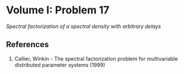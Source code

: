 # Volume I: Problem 17

*Spectral factorization of a spectral density with arbitrary delays*

## References

1. Callier, Winkin - The spectral factorization problem for multivariable distributed parameter systems (1999)